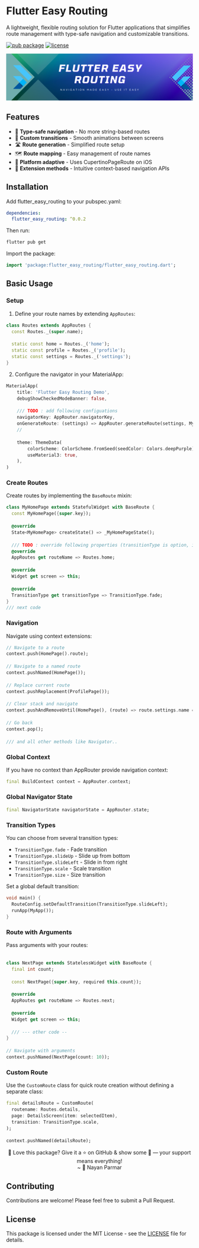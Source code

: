 # Flutter Easy Routing

A lightweight, flexible routing solution for Flutter applications that simplifies route management with type-safe navigation and customizable transitions.

[![pub package](https://img.shields.io/pub/v/flutter_easy_routing.svg)](https://pub.dev/packages/flutter_easy_routing)
[![license](https://img.shields.io/badge/license-MIT-blue.svg)](https://opensource.org/licenses/MIT)

![Flutter Easy Routing](flutter_easy_routing_image.png)

## Features

- 🧭 **Type-safe navigation** - No more string-based routes
- 🔄 **Custom transitions** - Smooth animations between screens
- 🛣️ **Route generation** - Simplified route setup
- 🗺️ **Route mapping** - Easy management of route names
- 📱 **Platform adaptive** - Uses CupertinoPageRoute on iOS
- 🧩 **Extension methods** - Intuitive context-based navigation APIs

## Installation

Add flutter_easy_routing to your pubspec.yaml:

```yaml
dependencies:
  flutter_easy_routing: ^0.0.2
```

Then run:

```bash
flutter pub get
```

Import the package:

```dart
import 'package:flutter_easy_routing/flutter_easy_routing.dart';
```

## Basic Usage

### Setup

1. Define your route names by extending `AppRoutes`:

```dart
class Routes extends AppRoutes {
  const Routes._(super.name);

  static const home = Routes._('home');
  static const profile = Routes._('profile');
  static const settings = Routes._('settings');
}
```

2. Configure the navigator in your MaterialApp:

```dart
MaterialApp(
    title: 'Flutter Easy Routing Demo',
    debugShowCheckedModeBanner: false,

    /// TODO : add following configuations
    navigatorKey: AppRouter.navigatorKey,
    onGenerateRoute: (settings) => AppRouter.generateRoute(settings, MyHomePage()),
    //

    theme: ThemeData(
        colorScheme: ColorScheme.fromSeed(seedColor: Colors.deepPurple),
        useMaterial3: true,
    ),
)
```

### Create Routes

Create routes by implementing the `BaseRoute` mixin:

```dart
class MyHomePage extends StatefulWidget with BaseRoute {
  const MyHomePage({super.key});

  @override
  State<MyHomePage> createState() => _MyHomePageState();

  /// TODO : override following properties (transitionType is option, if not given than takes default that set on material app)
  @override
  AppRoutes get routeName => Routes.home;

  @override
  Widget get screen => this;

  @override
  TransitionType get transitionType => TransitionType.fade;
}
/// next code
```

### Navigation

Navigate using context extensions:

```dart
// Navigate to a route
context.push(HomePage().route);

// Navigate to a named route
context.pushNamed(HomePage());

// Replace current route
context.pushReplacement(ProfilePage());

// Clear stack and navigate
context.pushAndRemoveUntil(HomePage(), (route) => route.settings.name == Routes.home.path);

// Go back
context.pop();

/// and all other methods like Navigator..
```

### Global Context

If you have no context than AppRouter provide navigation context:

```dart
final BuildContext context = AppRouter.context;
```

### Global Navigator State

```dart
final NavigatorState navigatorState = AppRouter.state;
```

### Transition Types

You can choose from several transition types:

- `TransitionType.fade` - Fade transition
- `TransitionType.slideUp` - Slide up from bottom
- `TransitionType.slideLeft` - Slide in from right
- `TransitionType.scale` - Scale transition
- `TransitionType.size` - Size transition

Set a global default transition:

```dart
void main() {
  RouteConfig.setDefaultTransition(TransitionType.slideLeft);
  runApp(MyApp());
}
```

### Route with Arguments

Pass arguments with your routes:

```dart

class NextPage extends StatelessWidget with BaseRoute {
  final int count;

  const NextPage({super.key, required this.count});

  @override
  AppRoutes get routeName => Routes.next;

  @override
  Widget get screen => this;

  /// --- other code --
}

// Navigate with arguments
context.pushNamed(NextPage(count: 10));
```

### Custom Route

Use the `CustomRoute` class for quick route creation without defining a separate class:

```dart
final detailsRoute = CustomRoute(
  routename: Routes.details,
  page: DetailsScreen(item: selectedItem),
  transition: TransitionType.scale,
);

context.pushNamed(detailsRoute);
```

<p align="center">
  🌟 Love this package? Give it a ⭐ on GitHub & show some 💖 — your support means everything!
  <br>
  ~ 👤 Nayan Parmar
</p>

## Contributing

Contributions are welcome! Please feel free to submit a Pull Request.

## License

This package is licensed under the MIT License - see the [LICENSE](LICENSE) file for details.
